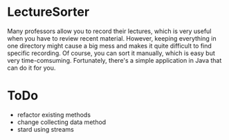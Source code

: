 # LectureSorter
Many professors allow you to record their lectures, which is very useful when you have to review recent material. However, keeping everything in one directory might cause a big mess and makes it quite difficult to find specific recording. Of course, you can sort it manually, which is easy but very time-comsuming. Fortunately, there's a simple application in Java that can do it for you.

# ToDo
- refactor existing methods 
- change collecting data method
- stard using streams
